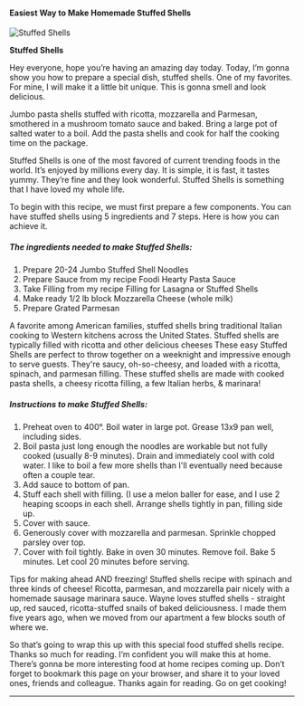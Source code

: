             

#### Easiest Way to Make Homemade Stuffed Shells

![Stuffed Shells](https://img-global.cpcdn.com/recipes/34eec9b31c0448af/751x532cq70/stuffed-shells-recipe-main-photo.jpg)

**Stuffed Shells**

Hey everyone, hope you’re having an amazing day today. Today, I’m gonna show you how to prepare a special dish, stuffed shells. One of my favorites. For mine, I will make it a little bit unique. This is gonna smell and look delicious.

Jumbo pasta shells stuffed with ricotta, mozzarella and Parmesan, smothered in a mushroom tomato sauce and baked. Bring a large pot of salted water to a boil. Add the pasta shells and cook for half the cooking time on the package.

Stuffed Shells is one of the most favored of current trending foods in the world. It’s enjoyed by millions every day. It is simple, it is fast, it tastes yummy. They’re fine and they look wonderful. Stuffed Shells is something that I have loved my whole life.

To begin with this recipe, we must first prepare a few components. You can have stuffed shells using 5 ingredients and 7 steps. Here is how you can achieve it.

##### The ingredients needed to make Stuffed Shells:

1.  Prepare 20-24 Jumbo Stuffed Shell Noodles
2.  Prepare Sauce from my recipe Foodi Hearty Pasta Sauce
3.  Take Filling from my recipe Filling for Lasagna or Stuffed Shells
4.  Make ready 1/2 lb block Mozzarella Cheese (whole milk)
5.  Prepare Grated Parmesan

A favorite among American families, stuffed shells bring traditional Italian cooking to Western kitchens across the United States. Stuffed shells are typically filled with ricotta and other delicious cheeses These easy Stuffed Shells are perfect to throw together on a weeknight and impressive enough to serve guests. They're saucy, oh-so-cheesy, and loaded with a ricotta, spinach, and parmesan filling. These stuffed shells are made with cooked pasta shells, a cheesy ricotta filling, a few Italian herbs, & marinara!

##### Instructions to make Stuffed Shells:

1.  Preheat oven to 400°. Boil water in large pot. Grease 13x9 pan well, including sides.
2.  Boil pasta just long enough the noodles are workable but not fully cooked (usually 8-9 minutes). Drain and immediately cool with cold water. I like to boil a few more shells than I'll eventually need because often a couple tear.
3.  Add sauce to bottom of pan.
4.  Stuff each shell with filling. (I use a melon baller for ease, and I use 2 heaping scoops in each shell. Arrange shells tightly in pan, filling side up.
5.  Cover with sauce.
6.  Generously cover with mozzarella and parmesan. Sprinkle chopped parsley over top.
7.  Cover with foil tightly. Bake in oven 30 minutes. Remove foil. Bake 5 minutes. Let cool 20 minutes before serving.

Tips for making ahead AND freezing! Stuffed shells recipe with spinach and three kinds of cheese! Ricotta, parmesan, and mozzarella pair nicely with a homemade sausage marinara sauce. Wayne loves stuffed shells - straight up, red sauced, ricotta-stuffed snails of baked deliciousness. I made them five years ago, when we moved from our apartment a few blocks south of where we.

So that’s going to wrap this up with this special food stuffed shells recipe. Thanks so much for reading. I’m confident you will make this at home. There’s gonna be more interesting food at home recipes coming up. Don’t forget to bookmark this page on your browser, and share it to your loved ones, friends and colleague. Thanks again for reading. Go on get cooking!

* * *